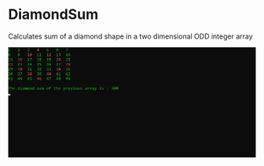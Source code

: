 # DiamondSum
Calculates sum of a diamond shape in a two dimensional ODD integer array

![alt text](./DiamondSum.bmp)
